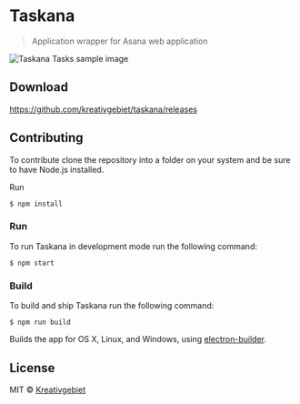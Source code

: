 # Taskana

> Application wrapper for Asana web application

![Taskana Tasks sample image](https://raw.githubusercontent.com/mountainash/taskana/develop/build/screenshot.png)

## Download

https://github.com/kreativgebiet/taskana/releases

## Contributing

To contribute clone the repository into a folder on your system and be sure to have Node.js installed.

Run

```
$ npm install
```

### Run

To run Taskana in development mode run the following command:

```
$ npm start
```

### Build

To build and ship Taskana run the following command:

```
$ npm run build
```

Builds the app for OS X, Linux, and Windows, using [electron-builder](https://github.com/electron-userland/electron-builder).


## License

MIT © [Kreativgebiet](http://kreativgebiet.com/)